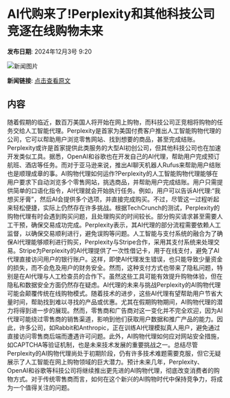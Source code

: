 # AI代购来了!Perplexity和其他科技公司竞逐在线购物未来

**发布日期**: 2024年12月3号 9:20

![新闻图片](https://pic.chinaz.com/picmap/202006151540226363_34.jpg)

**新闻链接**: [点击查看原文](https://www.aibase.com/zh/news/13635)

## 内容

随着假期的临近，数百万美国人将开始在网上购物，而科技公司正竞相将购物的任务交给人工智能代理。Perplexity是首家为美国付费客户推出人工智能购物代理的公司，它可以帮助用户浏览零售网站、找到想要的商品，甚至完成结账。Perplexity或许是首家提供此类服务的大型AI初创公司，但其他科技公司也在加速开发类似工具。据悉，OpenAI和谷歌也在开发自己的AI代理，帮助用户完成预订航班、酒店等任务。而对于亚马逊来说，推出AI聊天机器人Rufus来帮助用户结账也是顺理成章的事。AI购物代理如何运作?Perplexity的人工智能购物代理能够在用户要求下自动浏览多个零售网站，挑选商品，并帮助用户完成结账。用户只需提供简单的口语化指令，AI代理就会开始执行任务。例如，用户可以告诉AI代理:“我想买牙膏”，然后AI会提供多个选项，并直接完成购买。不过，尽管这一过程听起来轻松便捷，实际上仍然存在许多挑战。根据TechCrunch的测试，Perplexity的购物代理有时会遇到购买问题，且处理购买的时间较长。部分购买请求甚至需要人工干预，确保交易成功完成。Perplexity表示，其AI代理的部分流程需要依赖人工监督，以确保交易顺利进行，避免误购等问题。人工智能与支付系统的融合为了确保AI代理能够顺利进行购买，Perplexity与Stripe合作，采用其支付系统来处理交易。Stripe为Perplexity的AI代理提供了一次性借记卡，用于在线支付，避免了AI代理直接访问用户的银行账户。这样，即使AI代理发生错误，也只能导致少量资金的损失，而不会危及用户的财务安全。然而，这种支付方式也带来了隐私问题，特别是在AI代理与人工检查员的合作下。虽然这些工具可能有效提升购物体验，但在隐私和数据安全方面仍然存在疑虑。AI代理的未来与挑战Perplexity的AI购物代理可能会颠覆传统在线购物模式。随着技术的进步，这些AI代理有望帮助用户节省大量时间，帮助找到难以寻找的产品或优惠。尤其在假期购物期间，AI购物代理的潜力将得到进一步的展现。然而，零售商和广告商对这一变化并不完全欢迎，因为AI代理可能绕过零售商的销售渠道，影响到他们获取用户数据和推广产品的能力。因此，许多公司，如Rabbit和Anthropic，正在训练AI代理模拟真人用户，避免通过直接访问零售商后端而遭遇许可问题。此外，AI购物代理如何应对网站安全措施，如CAPTCHA等验证机制，也是未来技术发展的重要挑战之一。总结尽管Perplexity的AI购物代理尚处于初期阶段，仍有许多技术难题需要克服，但它无疑展示了人工智能在网上购物领域的巨大潜力。预计未来几年，Perplexity、OpenAI和谷歌等科技公司将继续推出更先进的AI购物代理，彻底改变消费者的购物方式。对于传统零售商而言，如何在这个新兴的AI购物时代中保持竞争力，将成为一个值得关注的问题。
